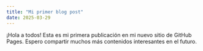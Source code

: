 ```yaml
---
title: "Mi primer blog post"
date: 2025-03-29
---
```

¡Hola a todos!
Esta es mi primera publicación en mi nuevo sitio de GitHub Pages.
Espero compartir muchos más contenidos interesantes en el futuro.
